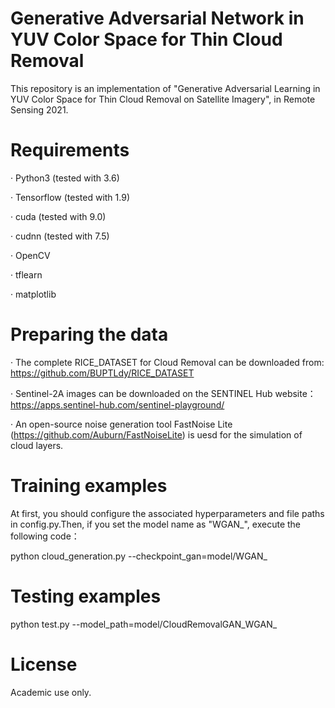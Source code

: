 # Generative Adversarial Network in YUV Color Space for Thin Cloud Removal
This repository is an implementation of "Generative Adversarial Learning in YUV Color Space for Thin Cloud Removal on Satellite Imagery", in Remote Sensing 2021.
# Requirements
· Python3 (tested with 3.6) 

· Tensorflow (tested with 1.9)

· cuda (tested with 9.0)

· cudnn (tested with 7.5)

· OpenCV

· tflearn

· matplotlib

# Preparing the data
· The complete RICE_DATASET for Cloud Removal can be downloaded from:
https://github.com/BUPTLdy/RICE_DATASET

· Sentinel-2A images can be downloaded on the SENTINEL Hub website：
https://apps.sentinel-hub.com/sentinel-playground/

· An open-source noise generation tool FastNoise Lite (https://github.com/Auburn/FastNoiseLite) is uesd for the simulation of cloud layers.

# Training examples
At first, you should configure the associated hyperparameters and file paths in config.py.Then, if you set the model name as "WGAN_", execute the following code：

python cloud_generation.py --checkpoint_gan=model/WGAN_

# Testing examples
python test.py  --model_path=model/CloudRemovalGAN_WGAN_

# License
Academic use only.
